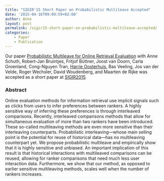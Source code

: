 ```yaml
---
title: "SIGIR'15 Short Paper on Probabilistic Multileave Accepted"
date: '2015-04-16T09:09:59+02:00'
author: Anne
layout: post
permalink: /sigir15-short-paper-on-probabilistic-multileave-accepted/
categories:
    - Paper
    - Publication
---
```


Our paper [Probabilistic Multileave for Online Retrieval Evaluation](/publications/schuth2015probabilistic)
with Anne Schuth, Robert-Jan Bruintjes, Fritjof Büttner, Joost van Doorn, Carla Groenland, Cong-Nguyen Tran, [Harrie
Oosterhuis](https://harrieo.github.io/), Bas Veeling, Jos van der Velde, Roger Wechsler, David Woudenberg, and Maarten de Rijke was accepted as a
short paper at [SIGIR2015](http://www.sigir2015.org/).

### Abstract

Online evaluation methods for information retrieval use implicit signals such as clicks from users to infer preferences
between rankers. A highly sensitive way of inferring these preferences is through interleaved comparisons. Recently,
interleaved comparisons methods that allow for simultaneous evaluation of more than two rankers have been introduced.
These so-called multileaving methods are even more sensitive than their interleaving counterparts. Probabilistic
interleaving—whose main selling point is the potential for reuse of historical data—has no multileaving counterpart yet.
We propose probabilistic multileave and empirically show that it is highly sensitive and unbiased. An important
implication of this result is that historical interactions with multileaved comparisons can be reused, allowing for
ranker comparisons that need much less user interaction data. Furthermore, we show that our method, as opposed to
earlier sensitive multileaving methods, scales well when the number of rankers increases.
